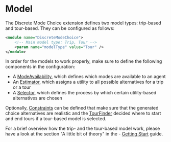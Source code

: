 # Model

The Discrete Mode Choice extension defines two model types: trip-based and tour-based. They can be configured as follows:

```xml
<module name="DiscreteModeChoice">
	<!-- Main model type: Trip, Tour -->
	<param name="modelType" value="Tour" />
</module>
```

In order for the models to work properly, make sure to define the following components in the configuration:

- A [ModeAvailability](docs/components/ModeAvailability.md), which defines which modes are available to an agent
- An [Estimator](docs/components/Estimator.md), which assigns a utility to all possible alternatives for a trip or a tour
- A [Selector](docs/components/Selector.md), which defines the process by which certain utility-based alternatives are chosen

Optionally, [Constraints](docs/components/Constraint.md) can be defined that make sure that the generated choice alternatives are realistic and the [TourFinder](docs/components/TourFinder.md) decided where to start and end tours if a tour-based model is selected.

For a brief overview how the trip- and the tour-based model work, please have a look at the section "A little bit of theory" in the - [Getting Start](docs/GettingStarted.md) guide.










